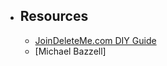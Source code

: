 - ## Resources
	- [JoinDeleteMe.com DIY Guide](https://joindeleteme.com/help/diy-free-opt-out-guide/)
	- [Michael Bazzell]